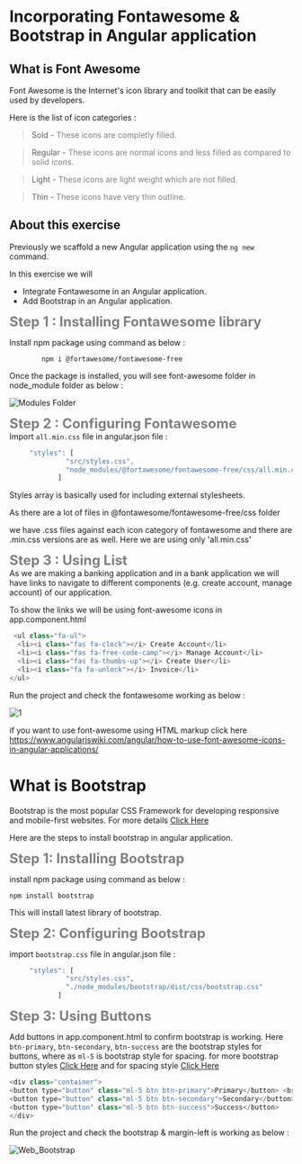 # Incorporating Fontawesome & Bootstrap in Angular application


## What is Font Awesome 

Font Awesome is the Internet's icon library and toolkit that can be easily used by developers.

Here is the list of icon categories :

> Sold - <font color="grey"> These icons are completly filled.</font>

> Regular - <font color="grey"> These icons are normal icons and less filled as compared to solid icons.</font>

>Light - <font color="grey">These icons are light weight which are not filled.</font>

>Thin - <font color="grey">These icons have very thin outline.</font>

## About this exercise

Previously we scaffold a new Angular application using 
the `ng new` command. 

In this exercise we will

* Integrate Fontawesome in an Angular application.
* Add Bootstrap in an Angular application. 


<font size="5" color="grey">**Step 1 : Installing Fontawesome library**</font> 


Install npm package using command as below :

```
        npm i @fortawesome/fontawesome-free
```

 Once the package is installed, you will see font-awesome folder in node_module folder as below :

![Modules Folder](https://user-images.githubusercontent.com/100709775/157256091-e973168e-38a6-4457-b43d-29abb4d3e4cb.png)

<font size="5" color="grey">**Step 2 : Configuring Fontawesome**</font>  
Import `all.min.css` file in angular.json file :

```javascript
     "styles": [
              "src/styles.css",
              "node_modules/@fortawesome/fontawesome-free/css/all.min.css"
            ]
```

Styles array is basically used for including external stylesheets.


As there are a lot of files in @fontawesome/fontawesome-free/css folder

we have .css files against each icon category of fontawesome and there are .min.css versions are as well. Here we are using only 'all.min.css'

<font size="5" color="grey">**Step 3 : Using List**</font>  
As we are making a banking application and in a bank application we will have links to navigate to different components (e.g. create account, manage account) of our application.

To show the links we will be using font-awesome icons in app.component.html


```javascript
 <ul class="fa-ul">
  <li><i class="fas fa-clock"></i> Create Account</li>
  <li><i class="fas fa-free-code-camp"></i> Manage Account</li>
  <li><i class="fas fa-thumbs-up"></i> Create User</li>
  <li><i class="fa fa-unlock"></i> Invoice</li>
</ul>
```

Run the project and check the fontawesome working as below :

![1](https://user-images.githubusercontent.com/100709775/157669867-fb2a7088-c045-4dd1-b9f7-e1aa66bd08ab.png)


if you want to use font-awesome using HTML markup click here  
https://www.angularjswiki.com/angular/how-to-use-font-awesome-icons-in-angular-applications/




# What is  Bootstrap

Bootstrap is the most popular CSS Framework for developing responsive and mobile-first websites. For more details [Click Here](https://getbootstrap.com/)

Here are the steps to install bootstrap in angular application.

<font size="5" color="grey">**Step 1: Installing Bootstrap**</font> 

install npm package using command as below :

```
npm install bootstrap
```

This will install latest library of bootstrap.

<font size="5" color="grey">**Step 2: Configuring Bootstrap**</font> 

import `bootstrap.css` file in angular.json file :

```javascript
     "styles": [
              "src/styles.css",
              "./node_modules/bootstrap/dist/css/bootstrap.css"
            ]
```

<font size="5" color="grey">**Step 3: Using Buttons**</font> 

Add buttons in app.component.html to confirm bootstrap is working.
Here `btn-primary`, `btn-secondary`, `btn-success` are the bootstrap styles for buttons, where as `ml-5` is bootstrap style for spacing. for more bootstrap button styles [Click Here](https://www.w3schools.com/bootstrap5/bootstrap_buttons.php) and for spacing style [Click Here](https://getbootstrap.com/docs/4.0/utilities/spacing/)

```javascript
<div class="container">
<button type="button" class="ml-5 btn btn-primary">Primary</button> <br><br>
<button type="button" class="ml-5 btn btn-secondary">Secondary</button> <br><br>
<button type="button" class="ml-5 btn btn-success">Success</button>
</div>

```

Run the project and check the bootstrap & margin-left is working as below :

![Web_Bootstrap](https://user-images.githubusercontent.com/100709775/157658547-9966535f-5091-4cd1-81af-6d3b384a0029.png)
